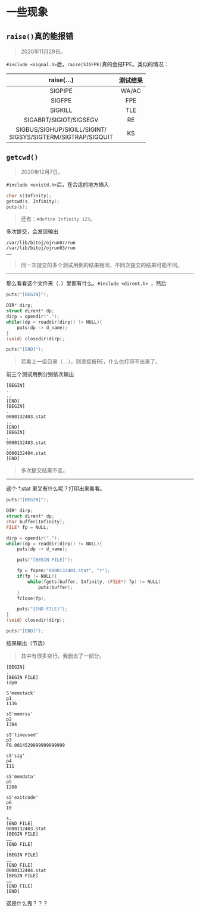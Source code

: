 # 一些现象

## `raise()`真的能报错

> 2020年11月29日。

`#include <signal.h>`后，`raise(SIGFPE)`真的会报FPE。类似的情况：

|                           raise(…)                           | 测试结果 |
| :----------------------------------------------------------: | :------: |
|                           SIGPIPE                            |  WA/AC   |
|                            SIGFPE                            |   FPE    |
|                           SIGKILL                            |   TLE    |
|                    SIGABRT/SIGIOT/SIGSEGV                    |    RE    |
| SIGBUS/SIGHUP/SIGILL/SIGINT/<br/>SIGSYS/SIGTERM/SIGTRAP/SIGQUIT |    KS    |

## `getcwd()`

> 2020年12月7日。

`#include <unistd.h>`后，在合适的地方插入

```c
char s[Infinity];
getcwd(s, Infinity);
puts(s);
```

> 还有：`#define Infinity 123`。

多次提交，会发现输出

```
/var/lib/bitoj/ojrun07/run
/var/lib/bitoj/ojrun03/run
……
```

> 同一次提交的多个测试用例的结果相同，不同次提交的结果可能不同。

---

那么看看这个文件夹（`.`）里都有什么。`#include <dirent.h> `，然后

```c
puts("[BEGIN]");

DIR* dirp;
struct dirent* dp;
dirp = opendir(".");
while((dp = readdir(dirp)) != NULL){
    puts(dp -> d_name);
}
(void) closedir(dirp);

puts("[END]");
```

> 若看上一级目录（`..`），则直接报RE，什么也打印不出来了。

前三个测试用例分别依次输出

```
[BEGIN]
.
..
[END]
[BEGIN]
.
0000132403.stat
..
[END]
[BEGIN]
.
0000132403.stat
..
0000132404.stat
[END]
```

> 多次提交结果不变。

---

这个 *.stat 里又有什么呢？打印出来看看。

```c
puts("[BEGIN]");

DIR* dirp;
struct dirent* dp;
char buffer[Infinity];
FILE* fp = NULL;

dirp = opendir(".");
while((dp = readdir(dirp)) != NULL){
    puts(dp -> d_name);

    puts("[BEGIN FILE]");

    fp = fopen("0000132403.stat", "r");
    if(fp != NULL){
        while(fgets(buffer, Infinity, (FILE*) fp) != NULL)
            puts(buffer);
    }
    fclose(fp);

    puts("[END FILE]");
}
(void) closedir(dirp);

puts("[END]");
```

结果输出（节选）

> 其中有很多空行，我删去了一部分。

```
[BEGIN]
.
[BEGIN FILE]
(dp0

S'memstack'
p1
I136

sS'memrss'
p2
I384

sS'timeused'
p3
F0.0014529999999999999

sS'sig'
p4
I11

sS'memdata'
p5
I208

sS'exitcode'
p6
I0

s.
[END FILE]
0000132403.stat
[BEGIN FILE]
……
[END FILE]
..
[BEGIN FILE]
……
[END FILE]
0000132404.stat
[BEGIN FILE]
……
[END FILE]
[END]
```

这是什么鬼？？？

